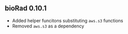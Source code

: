 ## bioRad 0.10.1 
* Added helper funcitons substituting `aws.s3` functions
* Removed `aws.s3` as a dependency
